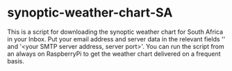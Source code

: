 # synoptic-weather-chart-SA

This is a script for downloading the synoptic weather chart for South Africa in your Inbox.
Put your email address and server data in the relevant fields '<your email address>' and '<your SMTP server address, server port>'.
You can run the script from an always on RaspberryPi to get the weather chart delivered on a frequent basis.
